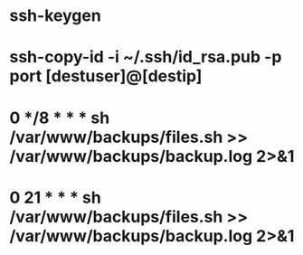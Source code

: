 # ssh-keygen

# ssh-copy-id -i ~/.ssh/id_rsa.pub -p port [destuser]@[destip]







# 0 */8 * * * sh /var/www/backups/files.sh >> /var/www/backups/backup.log 2>&1

# 0 21 * * * sh /var/www/backups/files.sh >> /var/www/backups/backup.log 2>&1
